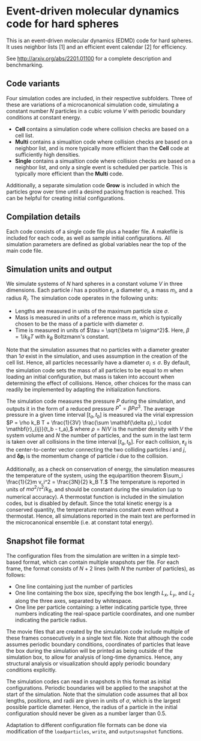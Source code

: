 # Event-driven molecular dynamics code for hard spheres


This is an event-driven molecular dynamics (EDMD) code for hard spheres. It uses neighbor lists [1] and an efficient event calendar [2] for efficiency.

See http://arxiv.org/abs/2201.01100 for a complete description and benchmarking.


## Code variants

Four simulation codes are included, in their respective subfolders. Three of these are variations of a microcanonical simulation code, simulating a constant number $N$ particles in a cubic volume $V$ with periodic boundary conditions at constant energy. 
- **Cell** contains a simulation code where collision checks are based on a cell list.
- **Multi** contains a simualtion code where collision checks are based on a neighbor list, and is more typically more efficient than the **Cell** code at sufficiently high densities.
- **Single** contains a simualtion code where collision checks are based on a neighbor list, and only a single event is scheduled per particle. This is typically more efficient than the **Multi** code.

Additionally, a separate simulation code **Grow** is included in which the particles grow over time until a desired packing fraction is reached. This can be helpful for creating initial configurations.



## Compilation details

Each code consists of a single code file plus a header file. A makefile is included for each code, as well as sample initial configurations. All simulation parameters are defined as global variables near the top of the main code file.


## Simulation units and output

We simulate systems of $N$ hard spheres in a constant volume $V$ in three dimensions. Each particle $i$ has a position $\mathbf{r}_i$, a diameter $\sigma_i$, a mass $m_i$, and a radius $R_i$. 
The simulation code operates in the following units:
-  Lengths are measured in units of the maximum particle size $\sigma$.
-  Mass is measured in units of a reference mass $m$, which is typically chosen to be the mass of a particle with diameter $\sigma$.
-  Time is measured in units of $\tau = \sqrt{\beta m \sigma^2}$. Here, $\beta = 1/k_B T$ with $k_B$ Boltzmann's constant.

Note that the simulation assumes that no particles with a diameter greater than $1 \sigma$ exist in the simulation, and uses assumption in the creation of the cell list. Hence, all particles necessarily have a diameter $\sigma_i \leq \sigma$. By default, the simulation code sets the mass of all particles to be equal to $m$ when loading an initial configuration, but mass is taken into account when determining the effect of collisions. Hence, other choices for the mass can readily be implemented by adapting the initialization functions.

The simulation code measures the pressure $P$ during the simulation, and outputs it in the form of a reduced pressure $P^* = \beta P \sigma^3$. The average pressure in a given time interval $[t_a, t_b]$ is measured via the virial expression 
$P = \rho k_B T + \frac{1}{3V} \frac{\sum  \mathbf{\delta p}_i \cdot \mathbf{r}_{ij}}{t_b - t_a},$ 
where  $\rho = N/V$ is the number density with $V$ the system volume and $N$ the number of particles, and the sum in the last term is taken over all collisions in the time interval $[t_a, t_b]$. For each collision, $\mathbf{r}_{ij}$ is the center-to-center vector connecting the two colliding particles $i$ and $j$, and $\mathbf{\delta p}_i$ is the momentum change of particle $i$ due to the collision. 


Additionally, as a check on conservation of energy, the simulation measures the temperature of the system, using the equipartition theorem 
$\sum_i \frac{1}{2}m v_i^2 = \frac{3N}{2} k_B T.$ 
The temperature is reported in units of $m \sigma^2 / \tau^2 / k_B$, and should be constant during the simulation (up to numerical accuracy). A thermostat function is included in the simulation codes, but is disabled by default. Since the total kinetic energy is a conserved quantity, the temperature remains constant even without a thermostat. Hence, all simulations reported in the main text are performed in the microcanonical ensemble (i.e. at constant total energy).



    
## Snapshot file format

The configuration files from the simulation are written in a simple text-based format, which can contain multiple snapshots per file. For each frame, the format consists of $N+2$ lines (with $N$ the number of particles), as follows:
- One line containing just the number of particles
- One line containing the box size, specifying the box length $L_x$, $L_y$, and $L_z$ along the three axes, separated by whitespace.
- One line per particle containing: a letter indicating particle type, three numbers indicating the real-space particle coordinates, and one number indicating the particle radius. 

The movie files that are created by the simulation code include multiple of these frames consecutively in a single text file. Note that although the code assumes periodic boundary conditions, coordinates of particles that leave the box during the simulation will be printed as being outside of the simulation box, to allow for analysis of long-time dynamics. Hence, any structural analysis or visualization should apply periodic boundary conditions explicitly. 

The simulation codes can read in snapshots in this format as initial configurations. Periodic boundaries will be applied to the snapshot at the start of the simulation.  Note that the simulation code assumes that all box lengths, positions, and radii are given in units of $\sigma$, which is the largest possible particle diameter. Hence, the radius of a particle in the initial configuration should never be given as a number larger than 0.5.

Adaptation to different configuration file formats can be done via modification of the ``loadparticles``, ``write``, and ``outputsnapshot`` functions.

